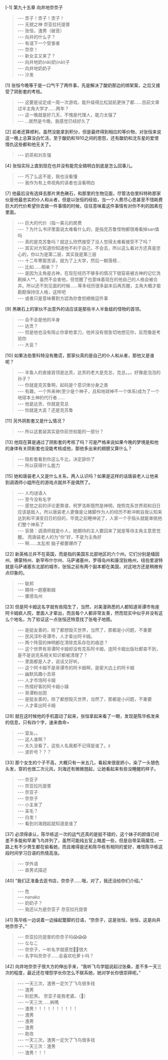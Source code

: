 
[-1] 第九十五章 向井地奈奈子
>--- 柰子！柰子！柰子！<br>
>--- 无貌之神 奈亚拉托提普<br>
>--- 张恒，渣男（破音）<br>
>--- 向井的什么子？<br>
>--- 有请下一个受害者<br>
>--- 奈奈！<br>
>--- 新女主又来了？<br>
>--- 向井地奶(nāi)奶(nāi)子<br>
>--- 向井地奶奶子<br>
>--- 沙发<br>

[1] 张恒今晚等于是一口气干了两件事，先是解决了酸奶那边的绑架案，之后又接受了阴影套的考核。
>--- 这要是设定成一周一次游戏，能升级得比松鼠航更快了都……目前文章过半主角大学才……两年？<br>
>--- 这一晚就是好几天，不愧是代理人，能力太强了<br>
>--- …居然是今晚，我感觉已经好久了<br>

[2] 前者还算顺利，虽然没能拿到积分，但是最终得到相应的等价物，对张恒来说这一晚上总算没白忙活，至于酸奶和1810之间的恩怨，还有酸奶和沈东星的爱恨情仇这些都和他无关了。
>--- 奶茶和刘东强<br>

[4] 张恒实际上直到现在也并没有能完全搞明白到底是怎么回事儿。
>--- 巧了么这不是，我也没看懂<br>
>--- 我作为有上帝视角的读者也没看明白<br>

[7] 他最后没有选择去那片黑色礁石，和那里的生物见面，尽管法伯里科特称那家伙是他最忠实的仆人和从者，但是以张恒的经验，当一个人费尽心思甚至不惜耗费巨大的代价希望你去做一件事情的时候，往往意味着这件事情有对你不利的因素在里面。
>--- 巨大的代价（指一美元的房费<br>
>--- ？为什么书评里面说太难看什么的，是指克苏鲁怪物都很难看掉san值吗<br>
>--- 真的是克苏鲁吗？就这么欣然接受了没人觉得太难看接受不了吗？<br>
>--- 其实对方知道你知道他不利于自己，不会去，所以这么看对方还真是忠心的，你以为是第二层，其实我是第三层<br>
>--- 十二年寒窗苦读，就为了上大学，然后一朝落榜...<br>
>--- 比如……相亲？？<br>
>--- 是因为主角是古神，在现在经历不够多的情况下很容易被古神的记忆洗刷掉人**。虽然不会害他，但觉醒了也意味着现在的他自己的人格会被合并。所以还不到见面的时候......等多经历很多副本后再苏醒，主角大概才能勘勘保持住人格，这样吧<br>
>--- 或者只是意味著對方認為你會拒絕做這件事<br>

[9] 黑礁石上的家伙不出意外的话应该是那些半人半鱼蛙的怪物的首领。
>--- 会不会是他的半身<br>
>--- 达贡？<br>
>--- 但是他也没有阻止你拿枪拿刀，他并没有很急切地想见你，反而像是考验你<br>
>--- 大衮？<br>

[10] 如果法伯里科特没有撒谎，那家伙真的是自己的仆人和从者，那他又是谁呢？
>--- 半鱼人的直接首领是达贡，达贡的老大是克总，克总。。。好像是泡泡的孙子？<br>
>--- 你就是克苏鲁啊，起码是个意识体分身之类<br>
>--- 有趣，一个外来神(至少是个神子，且和地球神不一个体系)成为了一个地球本土神的代行者……<br>
>--- 他是达贡，你就是克总<br>
>--- 你就是大衮？还是克苏鲁<br>

[11] 另外阴影套又是什么情况？
>--- 所以这套装其实是你前世权能的一部分？<br>

[13] 他现在算是通过了阴影套的考核了吗？可是严格来说如果今晚的梦境是和他的身体有关阴影套也没能考核成他，那他多出来的翅膀又算什么？
>--- 隐影套看到你这么牛比，决定舔你了<br>
>--- 所以获得什么能力<br>

[15] 她和唐装老人又是什么关系，两人认识吗？如果是这样的话唐装老人让他来到调酒师小姐所在的游戏点就并不是偶然了。
>--- 人均谜语人<br>
>--- 至今没有名字<br>
>--- 感觉之前的评论更靠谱，柯罗洛斯既然是神明，按照克系世界观和旧日应该是敌人，所以唐装老人更像是让猪脚作为人的经历不断冲刷自我认知来达到和平演变旧日的目的，毕竟之前睡神说了，人家一个手指头就能单挑他们整个神系了<br>
>--- 盲猜：调酒师就是仆人，她期待的主人要回来了就是等待主角主意思觉醒。
而唐装老人的为“你”好，不是为主角好<br>
>--- 啊……太乱啦  脑子都要爆炸了<br>

[22] 新英格兰并不在英国，而是指的美国东北部地区的六个州。它们分别是缅因州、佛蒙特州、新罕布什尔州、马萨诸塞州，罗得岛州和康涅狄格州，纽伯里波特就是马萨诸塞东北部的城市，张恒之前有两个副本都在美国，对这地方还是稍微有点印象的。
>--- 联邦<br>
>--- 期待一趟塞勒姆<br>
>--- 骡德岛州<br>

[23] 但是阿卡姆这名字就有些陌生了，当然，对美漫熟悉的人都知道哥谭市有座阿卡姆疯人院，里面人才辈出，而且每个人都非常友善，然而现实中似乎并没有这么个地名，为了验证这一点张恒还特意找了张电子地图。
>--- 是挺友善的，除了都想毁灭世界，当然了，那都是小问题，不重要<br>
>--- 民风淳朴哥谭市，人才辈出阿卡姆。<br>
>--- 两个阵营的神明都在清除克系存在的痕迹？<br>
>--- 这个世界有哥谭阿卡姆却没有克系阿卡姆，连阿卡姆出版社都查不到，是不是说克系相关知识都被清理了？<br>
>--- 里面都是人才，说话又好听。<br>
>--- 这个阿卡姆不是哥谭市的阿卡姆啊，是密大边上的阿卡姆<br>
>--- 幽默风趣小丑哥<br>
>--- 人才市场阿卡姆<br>
>--- 热情好客的阿卡姆小镇<br>
>--- 哥谭粉丝团<br>
>--- 是挺友善的，除了都想毁灭世界，当然了，那都是小问题，不重要<br>
>--- 人才辈出阿卡姆<br>

[28] 就在这时候他的手机震动了起来，张恒拿起来看了一眼，发现是陈华栋发来的信息，只有四个字，速来救命~
>--- 室友。。<br>
>--- 这人谁啊？<br>
>--- 太久没看了，这些人名我都不记得是谁了。z<br>
>--- 波折号？？？<br>

[33] 那个女生的个子不高，大概只有一米五几，看起来很是娇小，染了一头银色头发，穿的也很二次元风，刘海还有微微翘起，让她看起来有些没睡醒的样子。
>--- 奈亚子<br>
>--- 奈亚拉托提普<br>
>--- 奈亚子<br>
>--- 奈奈子<br>
>--- 小主来了<br>
>--- 呆毛？<br>
>--- 白发！<br>
>--- 看到刘海翘起就知道是谁了<br>

[37] 必须得承认，陈华栋这一次的运气还真的是挺不错的，这个妹子的颜值已经差不多能和早濑飞鸟并列了，虽然可能纯五官上略差一些，但是自带呆萌属性，一路上有不少男生都在偷看她，而且难得是还和陈华栋有相同的爱好，难怪陈华栋这段时间学习日语的热情高涨。
>--- 学外语<br>
>--- 直男式描述<br>

[40] “我们正准备去逛书店，奈奈子……哦，对了，我还没给你们介绍。”
>--- 危<br>
>--- nanako<br>
>--- 奶奶子？<br>
>--- 我还以为是奈亚子 奈亚拉托提普<br>

[41] 陈华栋一边说着一边操起蹩脚的日语，“奈奈子，这是张恒，张恒，这是向井地奈奈子。”
>--- 奈亚拉托提普的奈奈子吗😱😱😱<br>
>--- ななこ<br>
>--- 奈奈子，一听名字就感觉🐻🐻很大<br>
>--- 名字叫奈奈子……会喜欢吃萝卜吗？<br>

[42] 向井地奈奈子很大方的伸出手来，“我听飞鸟学姐说起过张桑，差不多一天三次的程度，最近还在埋怨学长你怎么不联系她，她对学长你很崇拜呢。”
>--- 一天三次，渣男一定欠了飞鸟很多钱<br>
>--- 渣男<br>
>--- 别尬黑。
奈亚子是我老婆。（🍑）<br>
>--- 一天三次......夠嗎<br>
>--- 渣男！！！！！！！！！！<br>
>--- 渣男<br>
>--- 渣男<br>
>--- 渣男<br>
>--- 助攻<br>
>--- 一天三次，渣男一定欠了飞鸟很多钱<br>
>--- 一天三次：渣男<br>
>--- 渣男！！！<br>
